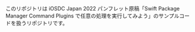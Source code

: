 このリポジトリは iOSDC Japan 2022 パンフレット原稿「Swift Package Manager Command Plugins で任意の処理を実行してみよう」のサンプルコードを扱うリポジトリです。
